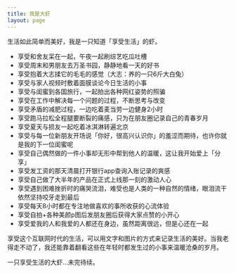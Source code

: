 ```yaml
---
title: 我是大虾
layout: page
---
```


生活如此简单而美好，我是一只知道「享受生活」的虾。

- 享受和舍友呆在一起，午夜一起刷综艺吃瓜吐槽
- 享受周末和男朋友去万圣书园，静静地看一天的好书
- 享受抱着大志揉它的毛毛的感觉（大志：养的一只6斤大白兔）
- 享受与家人视频时敷着面膜谈论今日生活的小事
- 享受与闺蜜到各国旅行，一起拍出各种网红姿势的照骗
- 享受在工作中解决每一个问题的过程，不断思考与改变
- 享受矛盾的减肥过程，一边吃着麦当劳一边健身2小时
- 享受跑马拉松全程腿要断裂的痛感，只为在朋友圈记录自己的青春岁月
- 享受夏天与损友一起吃着冰淇淋转遍北京
- 享受与每一位新朋友开场说「你好，很高兴认识你」的羞涩而期待，也许你就是我的下一位闺蜜呢
- 享受自己偶然做的一件小事却无形中帮到他人的温暖，这让我开始爱上「分享」
- 享受发工资的那天清晨打开银行app查询入账记录的爽感
- 享受自己做了大半年的产品在正式上线那一刻的激动人心
- 享受遇到困难挫折时的痛哭流泪，难受也是人类的一种自然的情绪，眼泪流干依然坚持咬牙走到最后
- 享受每天8小时都在专注地做喜欢的事所收获的心流体验
- 享受自拍+各种美颜p图后发朋友圈后获得大家点赞的小开心
- 享受爱我的人和我爱的人都还在身边，虽然距离很远，但是心还在一起

享受这个互联网时代的生活，可以用文字和图片的方式来记录生活的美好。当我老得走不动了，我还能靠着翻看这些在年轻时都发生过的小事来温暖沧桑的岁月。

一只享受生活的大虾...未完待续。
